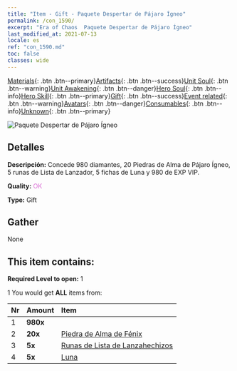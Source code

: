 ```yaml
---
title: "Item - Gift - Paquete Despertar de Pájaro Ígneo"
permalink: /con_1590/
excerpt: "Era of Chaos  Paquete Despertar de Pájaro Ígneo"
last_modified_at: 2021-07-13
locale: es
ref: "con_1590.md"
toc: false
classes: wide
---
```

 [Materials](/ItemsES/){: .btn .btn--primary}[Artifacts](/ItemsES/Artifacts/){: .btn .btn--success}[Unit Soul](/ItemsES/UnitSoul/){: .btn .btn--warning}[Unit Awakening](/ItemsES/UnitAwakening/){: .btn .btn--danger}[Hero Soul](/ItemsES/HeroSoul/){: .btn .btn--info}[Hero Skill](/ItemsES/HeroSkill/){: .btn .btn--primary}[Gift](/ItemsES/Gift/){: .btn .btn--success}[Event related](/ItemsES/Events/){: .btn .btn--warning}[Avatars](/ItemsES/Avatars/){: .btn .btn--danger}[Consumables](/ItemsES/Consumables/){: .btn .btn--info}[Unknown](/ItemsES/Unknown/){: .btn .btn--primary}

 ![Paquete Despertar de Pájaro Ígneo](/images/t/i_907202.png)

## Detalles
 **Descripción:** Concede 980 diamantes, 20 Piedras de Alma de Pájaro Ígneo, 5 runas de Lista de Lanzador, 5 fichas de Luna y 980 de EXP VIP.

 **Quality:** <span style="color: #DA70D6">OK</span>

 **Type:** Gift

## Gather

  None

## This item contains:

 **Required Level to open:** 1

 1 You would get **ALL** items  from:

  | Nr | Amount |     Item    |
  |:---|:-------|:------------|
  | 1 |  **980x** | <i class="fas fa-gem"/> |  | 
  | 2 |  **20x** | [Piedra de Alma de Fénix](/ItemsES/unt_348/) |  | 
  | 3 |  **5x** | [Runas de Lista de Lanzahechizos](/ItemsES/con_746/) |  | 
  | 4 |  **5x** | [Luna](/ItemsES/her_378/) |  | 
